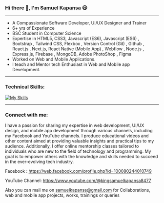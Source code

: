 ### Hi there  👋,  I'm Samuel Kapansa :smiley:
_________________________________________________________________________________________________________________________________________________________________________

- A Compassionate Software Developer, UI/UX Designer and Trainer 
- 6+ yrs of Experience
- BSC Student in Computer Science
- Expertise in HTML5, CSS3, Javascript (ES6), Javascript (ES6) , Bootstrap , Tailwind CSS, Flexbox , Version Control (Git) , Github , React.js , Next.js, React Native (Mobile App) , Webflow , Node.js , Express.js, Firebase , MongoDB, Adobe PhotoShop , Figma
- Worked on Web and Mobile Applications.
- I teach and Mentor tech Enthusiast in Web and Mobile app Development.



_________________________________________________________________________________________________________________________________________________________________________
### Technical Skills:

[![My Skills](https://skillicons.dev/icons?i=html,css,javascript,bootstrap,tailwindcss,git,github,react,nextjs,nodejs,express,mongodb,firebase,figma,&theme=light)](https://github.com/coderaishya)

_________________________________________________________________________________________________________________________________________________________________________
 ### Connect with me:


I have a passion for sharing my expertise in web development, UI/UX design, and mobile app development through various channels, including my Facebook and YouTube channels. I produce educational videos and other content aimed at providing valuable insights and practical tips to my audience. Additionally, I offer online mentorship classes tailored to individuals who are new to the field of technology and programming. My goal is to empower others with the knowledge and skills needed to succeed in the ever-evolving tech industry.

Facebook : https://web.facebook.com/profile.php?id=100080244010749

YouTube Channel: https://www.youtube.com/@kingsamuelkapansa8477

Also you can mail me on samuelkapansa@gmail.com for Collaborations, web and mobile app projects, works, trainings or queries

